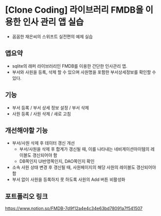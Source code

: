 # [Clone Coding] 라이브러리 FMDB을 이용한 인사 관리 앱 실습
* 꼼꼼한 재은씨의 스위프트 실전편의 예제 실습   

## 앱요약   
* sqlite의 래퍼 라이브러리인 FMDB를 이용한 간단한 인사관리 앱.
* 부서와 사원을 등록, 삭제 할 수 있으며 사원명을 포함한 부서상세정보를 확인할 수 있다. 

## 기능
* 부서 등록 / 부서 상세 정보 설정 / 부서 삭제
* 사원 등록 / 사원 삭제 / 새로 고침

## 개선해야할 기능 
* 부서/사원 삭제 후 데이터 갱신 개선
  * 부서/사원을 삭제 후 합계가 갱신될 때, 이를 나타내는 네비게이션아이템의 레이블도 갱신되어야 함
  * DB쪽인지 UI반영쪽인지, DAO쪽인지 확인
* 소속 사원 상태 변경 후 갱신될 때, 사원페이지의 해당 사원의 레이블도 갱신되어야 함
* 부서 없이 사원을 등록하지 못 하도록 사원의 Add 버튼 비활성화
 
## 포트폴리오 링크
<https://www.notion.so/FMDB-7d9f12a4e4c34e63bd78091a7f541507>
